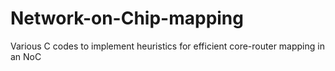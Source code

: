 # Network-on-Chip-mapping
Various C codes to implement heuristics for efficient core-router mapping in an NoC
